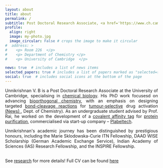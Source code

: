 ```yaml
---
layout: about
title: about
permalink: /
subtitle: Post Doctoral Research Associate, <a href='https://www.ch.cam.ac.uk/rig/tmi/about'> Department of Chemistry <a>, University of Cambridge, UK <br> PhD in Chemistry,  <a href='https://www.clarehall.cam.ac.uk'>Clare Hall</a>, University of Cambridge, UK
profile:
  align: right
  image: my-photo.jpg
  image_circular: False # crops the image to make it circular
#  address: >
#    <p> Room 226  </p>
#    <p> Department of Chemistry </p>
#    <p> University of Cambridge  </p>

news: true  # includes a list of news items
selected_papers: true # includes a list of papers marked as "selected={true}"
social: true  # includes social icons at the bottom of the page
---
```


<div style="text-align: justify"> Unnikrishnan V. B is a Post Doctoral Research Associate at the University of Cambridge, specialising in <u>chemical biology</u>. His PhD work focusesd on advancing <u>bioorthogonal chemistry</u>, with an emphasis on designing targeted <u>bond-cleavage reactions</u> for <u>tumour-selective</u> drug activation <a href="https://www.ch.cam.ac.uk/news/three-year-project-culminates-new-molecules-targeted-imaging-and-drug-delivery?fbclid=IwY2xjawFJmZtleHRuA2FlbQIxMAABHQPElkfcvFOeRw0Q7KNDVawpzdU-PEuio8mBgpv7qfehfqFbAg74eilXpQ_aem_z399kwoB2tPhgYgASecJcQ"> (News) </a>, Dept. of Chemistry). As an undergraduate student advised by Prof. Rai, he worked on the development of a <u>covalent affinity tag</u> for <u>protein purification</u>, commercialised via start-up company – <a href="https://plabeltech.com/product/gly-tag-purification-resin/">Plabeltech</a>.

Unnikrishnan's academic journey has been distinguished by prestigious honours, including the Marie Sklodowska-Curie ITN Fellowship, DAAD WISE Scholarship (German Academic Exchange Service), Indian Academy of Sciences (IAS) Research Fellowship, and the INSPIRE Fellowship. 
</div>
<br>
See <a href="/research/overwiev/">research</a> for more details! Full CV can be found <a href="https://acrobat.adobe.com/id/urn:aaid:sc:ap:ba46d233-d391-4eda-87be-c46b01cb79d9">here</a>
<br>


